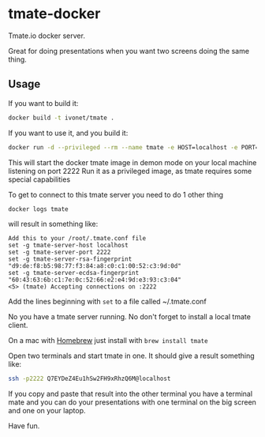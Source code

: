# tmate-docker

Tmate.io docker server.

Great for doing presentations when you want two screens doing the same thing.

## Usage

If you want to build it:
```bash
docker build -t ivonet/tmate .
```

If you want to use it, and you build it:
```bash
docker run -d --privileged --rm --name tmate -e HOST=localhost -e PORT=2222 -p 2222:2222 -t ivonet/tmate
```
This will start the docker tmate image in demon mode on your local machine listening on port 2222
Run it as a privileged image, as tmate requires some special capabilities

To get to connect to this tmate server you need to do 1 other thing

```bash
docker logs tmate
```
will result in something like: 

```text
Add this to your /root/.tmate.conf file
set -g tmate-server-host localhost
set -g tmate-server-port 2222
set -g tmate-server-rsa-fingerprint "d9:de:f8:b5:98:77:f3:84:a8:c0:c1:00:52:c3:9d:0d"
set -g tmate-server-ecdsa-fingerprint "60:43:63:6b:c1:7e:0c:52:66:e2:e4:9d:e3:93:c3:04"
<5> (tmate) Accepting connections on :2222
```

Add the lines beginning with `set` to a file called ~/.tmate.conf 

No you have a tmate server running. No don't forget to install a local tmate client.

On a mac with [Homebrew](http://brew.sh) just install with `brew install tmate`

Open two terminals and start tmate in one. It should give a result something like:

```bash
ssh -p2222 Q7EYDeZ4Eu1hSw2FH9xRhzQ6M@localhost
```
If you copy and paste that result into the other terminal you have a 
terminal mate and you can do your presentations with one terminal 
on the big screen and one on your laptop.


Have fun.